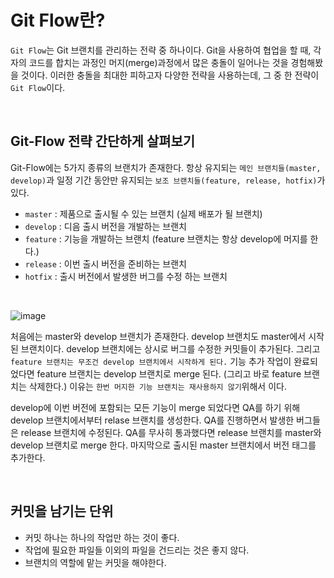 # Git Flow란?

`Git Flow`는 Git 브랜치를 관리하는 전략 중 하나이다. Git을 사용하여 협업을 할 때, 각자의 코드를 합치는 과정인 머지(merge)과정에서 
많은 충돌이 일어나는 것을 경험해봤을 것이다. 이러한 충돌을 최대한 피하고자 다양한 전략을 사용하는데, 그 중 한 전략이 `Git Flow`이다.

<br>

## Git-Flow 전략 간단하게 살펴보기

Git-Flow에는 5가지 종류의 브랜치가 존재한다. 항상 유지되는 `메인 브랜치들(master, develop)`과 일정 기간 동안만 유지되는 `보조 브랜치들(feature, release, hotfix)`가 있다.

- `master` : 제품으로 출시될 수 있는 브랜치 (실제 배포가 될 브랜치)
- `develop` : 디음 출시 버전을 개발하는 브랜치
- `feature` : 기능을 개발하는 브랜치 (feature 브랜치는 항상 develop에 머지를 한다.)
- `release` : 이번 출시 버전을 준비하는 브랜치
- `hotfix` : 출시 버전에서 발생한 버그를 수정 하는 브랜치

<br>

![image](https://user-images.githubusercontent.com/45676906/97078753-35fa5300-1629-11eb-9e84-910885e02bba.png)

처음에는 master와 develop 브랜치가 존재한다. develop 브랜치도 master에서 시작된 브랜치이다. develop 브랜치에는 상시로 버그를 수정한 커밋들이 추가된다. 
그리고 `feature 브랜치는 무조건 develop 브랜치에서 시작하게 된다.` 기능 추가 작업이 완료되었다면 feature 브랜치는 develop 브랜치로 merge 된다. (그리고 바로 feature 브랜치는 삭제한다.)
이유는 `한번 머지한 기능 브랜치는 재사용하지 않기`위해서 이다.
<br>

develop에 이번 버전에 포함되는 모든 기능이 merge 되었다면 QA를 하기 위해 develop 브랜치에서부터 relase 브랜치를 생성한다. 
QA를 진행하면서 발생한 버그들은 release 브랜치에 수정된다. QA를 무사히 통과했다면 release 브랜치를 master와 develop 브랜치로 merge 한다.
마지막으로 출시된 master 브랜치에서 버전 태그를 추가한다.


<br>

## 커밋을 남기는 단위

- 커밋 하나는 하나의 작업만 하는 것이 좋다.
- 작업에 필요한 파일들 이외의 파일을 건드리는 것은 좋지 않다.
- 브랜치의 역할에 맡는 커밋을 해야한다. 